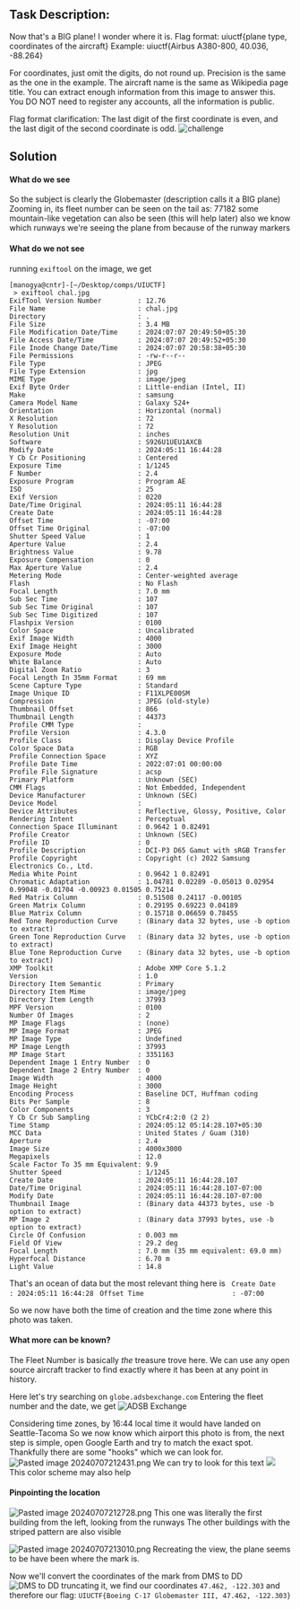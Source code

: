 ## Task Description:
Now that's a BIG plane! I wonder where it is. Flag format: uiuctf{plane type, coordinates of the aircraft} Example: uiuctf{Airbus A380-800, 40.036, -88.264}

For coordinates, just omit the digits, do not round up. Precision is the same as the one in the example. The aircraft name is the same as Wikipedia page title. You can extract enough information from this image to answer this. You DO NOT need to register any accounts, all the information is public.

Flag format clarification: The last digit of the first coordinate is even, and the last digit of the second coordinate is odd.
![challenge](https://github.com/manogyasingh/ctf_writeups/blob/main/uiuctf24/MEDIA/chal.jpg)

## Solution

#### What do we see
So the subject is clearly the Globemaster (description calls it a BIG plane)
Zooming in, its fleet number can be seen on the tail as: 77182
some mountain-like vegetation can also be seen (this will help later)
also we know which runways we're seeing the plane from because of the runway markers

#### What do we not see
running `exiftool` on the image, we get
```
[manogya@cntr]-[~/Desktop/comps/UIUCTF]
 > exiftool chal.jpg      
ExifTool Version Number         : 12.76
File Name                       : chal.jpg
Directory                       : .
File Size                       : 3.4 MB
File Modification Date/Time     : 2024:07:07 20:49:50+05:30
File Access Date/Time           : 2024:07:07 20:49:52+05:30
File Inode Change Date/Time     : 2024:07:07 20:58:38+05:30
File Permissions                : -rw-r--r--
File Type                       : JPEG
File Type Extension             : jpg
MIME Type                       : image/jpeg
Exif Byte Order                 : Little-endian (Intel, II)
Make                            : samsung
Camera Model Name               : Galaxy S24+
Orientation                     : Horizontal (normal)
X Resolution                    : 72
Y Resolution                    : 72
Resolution Unit                 : inches
Software                        : S926U1UEU1AXCB
Modify Date                     : 2024:05:11 16:44:28
Y Cb Cr Positioning             : Centered
Exposure Time                   : 1/1245
F Number                        : 2.4
Exposure Program                : Program AE
ISO                             : 25
Exif Version                    : 0220
Date/Time Original              : 2024:05:11 16:44:28
Create Date                     : 2024:05:11 16:44:28
Offset Time                     : -07:00
Offset Time Original            : -07:00
Shutter Speed Value             : 1
Aperture Value                  : 2.4
Brightness Value                : 9.78
Exposure Compensation           : 0
Max Aperture Value              : 2.4
Metering Mode                   : Center-weighted average
Flash                           : No Flash
Focal Length                    : 7.0 mm
Sub Sec Time                    : 107
Sub Sec Time Original           : 107
Sub Sec Time Digitized          : 107
Flashpix Version                : 0100
Color Space                     : Uncalibrated
Exif Image Width                : 4000
Exif Image Height               : 3000
Exposure Mode                   : Auto
White Balance                   : Auto
Digital Zoom Ratio              : 3
Focal Length In 35mm Format     : 69 mm
Scene Capture Type              : Standard
Image Unique ID                 : F11XLPE00SM
Compression                     : JPEG (old-style)
Thumbnail Offset                : 866
Thumbnail Length                : 44373
Profile CMM Type                : 
Profile Version                 : 4.3.0
Profile Class                   : Display Device Profile
Color Space Data                : RGB
Profile Connection Space        : XYZ
Profile Date Time               : 2022:07:01 00:00:00
Profile File Signature          : acsp
Primary Platform                : Unknown (SEC)
CMM Flags                       : Not Embedded, Independent
Device Manufacturer             : Unknown (SEC)
Device Model                    : 
Device Attributes               : Reflective, Glossy, Positive, Color
Rendering Intent                : Perceptual
Connection Space Illuminant     : 0.9642 1 0.82491
Profile Creator                 : Unknown (SEC)
Profile ID                      : 0
Profile Description             : DCI-P3 D65 Gamut with sRGB Transfer
Profile Copyright               : Copyright (c) 2022 Samsung Electronics Co., Ltd.
Media White Point               : 0.9642 1 0.82491
Chromatic Adaptation            : 1.04781 0.02289 -0.05013 0.02954 0.99048 -0.01704 -0.00923 0.01505 0.75214
Red Matrix Column               : 0.51508 0.24117 -0.00105
Green Matrix Column             : 0.29195 0.69223 0.04189
Blue Matrix Column              : 0.15718 0.06659 0.78455
Red Tone Reproduction Curve     : (Binary data 32 bytes, use -b option to extract)
Green Tone Reproduction Curve   : (Binary data 32 bytes, use -b option to extract)
Blue Tone Reproduction Curve    : (Binary data 32 bytes, use -b option to extract)
XMP Toolkit                     : Adobe XMP Core 5.1.2
Version                         : 1.0
Directory Item Semantic         : Primary
Directory Item Mime             : image/jpeg
Directory Item Length           : 37993
MPF Version                     : 0100
Number Of Images                : 2
MP Image Flags                  : (none)
MP Image Format                 : JPEG
MP Image Type                   : Undefined
MP Image Length                 : 37993
MP Image Start                  : 3351163
Dependent Image 1 Entry Number  : 0
Dependent Image 2 Entry Number  : 0
Image Width                     : 4000
Image Height                    : 3000
Encoding Process                : Baseline DCT, Huffman coding
Bits Per Sample                 : 8
Color Components                : 3
Y Cb Cr Sub Sampling            : YCbCr4:2:0 (2 2)
Time Stamp                      : 2024:05:12 05:14:28.107+05:30
MCC Data                        : United States / Guam (310)
Aperture                        : 2.4
Image Size                      : 4000x3000
Megapixels                      : 12.0
Scale Factor To 35 mm Equivalent: 9.9
Shutter Speed                   : 1/1245
Create Date                     : 2024:05:11 16:44:28.107
Date/Time Original              : 2024:05:11 16:44:28.107-07:00
Modify Date                     : 2024:05:11 16:44:28.107-07:00
Thumbnail Image                 : (Binary data 44373 bytes, use -b option to extract)
MP Image 2                      : (Binary data 37993 bytes, use -b option to extract)
Circle Of Confusion             : 0.003 mm
Field Of View                   : 29.2 deg
Focal Length                    : 7.0 mm (35 mm equivalent: 69.0 mm)
Hyperfocal Distance             : 6.70 m
Light Value                     : 14.8

```

That's an ocean of data but the most relevant thing here is
` Create Date                      : 2024:05:11 16:44:28`
` Offset Time                      : -07:00`

So we now have both the time of creation and the time zone where this photo was taken.

#### What more can be known?
The Fleet Number is basically *the* treasure trove here. We can use any open source aircraft tracker to find exactly where it has been at any point in history.

Here let's try searching on `globe.adsbexchange.com`
Entering the fleet number and the date, we get
![ADSB Exchange](https://github.com/manogyasingh/ctf_writeups/blob/main/uiuctf24/MEDIA/Pasted%20image%2020240707210825.png)

Considering time zones, by 16:44 local time it would have landed on Seattle-Tacoma
So we now know which airport this photo is from, the next step is simple, open Google Earth and try to match the exact spot. Thankfully there are some "hooks" which we can look for.
![Pasted image 20240707212431.png](https://github.com/manogyasingh/ctf_writeups/blob/main/uiuctf24/MEDIA/Pasted%20image%2020240707212431.png)
We can try to look for this text
![](https://github.com/manogyasingh/ctf_writeups/blob/main/uiuctf24/MEDIA/Pasted%20image%2020240707212505.png)
This color scheme may also help
#### Pinpointing the location

![Pasted image 20240707212728.png](https://github.com/manogyasingh/ctf_writeups/blob/main/uiuctf24/MEDIA/Pasted%20image%2020240707212728.png)
This one was literally the first building from the left, looking from the runways
The other buildings with the striped pattern are also visible

![Pasted image 20240707213010.png](https://github.com/manogyasingh/ctf_writeups/blob/main/uiuctf24/MEDIA/Pasted%20image%2020240707213010.png)
Recreating the view, the plane seems to be have been where the mark is.

Now we'll convert the coordinates of the mark from DMS to DD
![DMS to DD](https://github.com/manogyasingh/ctf_writeups/blob/main/uiuctf24/MEDIA/Pasted%20image%2020240707213231.png)
truncating it, we find our coordinates `47.462, -122.303` and therefore our flag: `UIUCTF{Boeing C-17 Globemaster III, 47.462, -122.303}`
